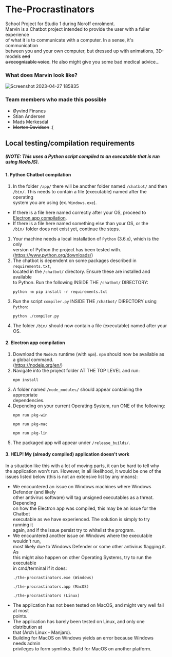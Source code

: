 # The-Procrastinators

School Project for Studio 1 during Noroff enrolment.\
Marvin is a Chatbot project intended to provide the user with a fuller experience\
of what it is to communicate with a computer. In a sense, it's communication\
between you and your own computer, but dressed up with animations, 3D-models ~~and\
a recognizable voice~~. He also might give you some bad medical advice...

### What does Marvin look like?

![Screenshot 2023-04-27 185835](https://user-images.githubusercontent.com/22096766/234936038-fca7d0c3-86bf-4f7d-ba13-2daddfefeff0.png)

### Team members who made this possible

-  Øyvind Finsnes
-  Stian Andersen
-  Mads Merkesdal
-  ~~Morten Davidsen~~ :(

## Local testing/compilation requirements
##### (NOTE: This uses a Python script compiled to an executable that is run using NodeJS).

#### 1. Python Chatbot compilation

1. In the folder `/app/` there will be another folder named `/chatbot/` and then\
   `/bin/`. This needs to contain a file (executable) named after the operating\
   system you are using (ex. `Windows.exe`).
-  If there is a file here named correctly after your OS, proceed to\
   [Electron app compilation](####-2.-Electron-app-compilation).
-  If there is a file here named something else than your OS, or the\
   `/bin/` folder does not exist yet, continue the steps.
1. Your machine needs a local installation of `Python` (3.6.x), which is the only\
   version of Python the project has been tested with.\
   (https://www.python.org/downloads/)
2. The chatbot is dependent on some packages described in `requirements.txt`,\
   located in the `/chatbot/` directory. Ensure these are installed and available\
   to Python. Run the following INSIDE THE `/chatbot/` DIRECTORY:
   ```
   python -m pip install -r requirements.txt
   ```
3. Run the script `compiler.py` INSIDE THE `/chatbot/` DIRECTORY using `Python`:
   ```
   python ./compiler.py
   ```
4. The folder `/bin/` should now contain a file (executable) named after your OS.

#### 2. Electron app compilation

1. Download the `NodeJS` runtime (with `npm`). `npm` should now be available as\
   a global command.\
   (https://nodejs.org/en/)
2. Navigate into the project folder AT THE TOP LEVEL and run:
   ```
   npm install
   ```
3. A folder named `/node_modules/` should appear containing the appropriate\
   dependencies.
4. Depending on your current Operating System, run ONE of the following:
   ```
   npm run pkg-win

   npm run pkg-mac

   npm run pkg-lin
   ```
5. The packaged app will appear under `/release_builds/`.

#### 3. HELP! My (already compiled) application doesn't work

In a situation like this with a lot of moving parts, it can be hard to tell why\
the application won't run. However, in all likelihood, it would be one of the\
issues listed below (this is not an extensive list by any means):

-  We encountered an issue on Windows machines where Windows Defender (and likely\
   other antivirus software) will tag unsigned executables as a threat. Depending\
   on how the Electron app was compiled, this may be an issue for the Chatbot\
   executable as we have experienced. The solution is simply to try running it\
   again, and if the issue persist try to whitelist the program.
-  We encountered another issue on Windows where the executable wouldn't run,\
   most likely due to Windows Defender or some other antivirus flagging it. As\
   this might also happen on other Operating Systems, try to run the executable\
   in cmd/terminal if it does:
   ```
   ./the-procrastinators.exe (Windows)

   ./the-procrastinators.app (MacOS)

   ./the-procrastinators (Linux)
   ```
-  The application has not been tested on MacOS, and might very well fail at most\
   points.
-  The application has barely been tested on Linux, and only one distribution at\
   that (Arch Linux - Manjaro).
-  Building for MacOS on Windows yields an error because Windows needs admin\
   privileges to form symlinks. Build for MacOS on another platform.
